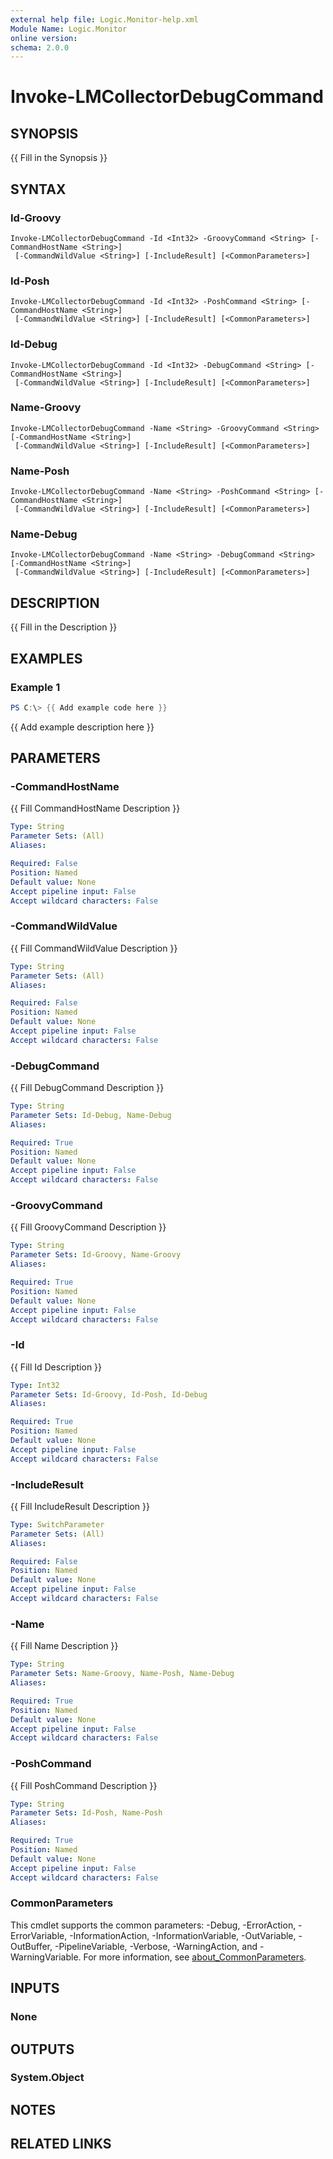 ```yaml
---
external help file: Logic.Monitor-help.xml
Module Name: Logic.Monitor
online version:
schema: 2.0.0
---
```


# Invoke-LMCollectorDebugCommand

## SYNOPSIS
{{ Fill in the Synopsis }}

## SYNTAX

### Id-Groovy
```
Invoke-LMCollectorDebugCommand -Id <Int32> -GroovyCommand <String> [-CommandHostName <String>]
 [-CommandWildValue <String>] [-IncludeResult] [<CommonParameters>]
```

### Id-Posh
```
Invoke-LMCollectorDebugCommand -Id <Int32> -PoshCommand <String> [-CommandHostName <String>]
 [-CommandWildValue <String>] [-IncludeResult] [<CommonParameters>]
```

### Id-Debug
```
Invoke-LMCollectorDebugCommand -Id <Int32> -DebugCommand <String> [-CommandHostName <String>]
 [-CommandWildValue <String>] [-IncludeResult] [<CommonParameters>]
```

### Name-Groovy
```
Invoke-LMCollectorDebugCommand -Name <String> -GroovyCommand <String> [-CommandHostName <String>]
 [-CommandWildValue <String>] [-IncludeResult] [<CommonParameters>]
```

### Name-Posh
```
Invoke-LMCollectorDebugCommand -Name <String> -PoshCommand <String> [-CommandHostName <String>]
 [-CommandWildValue <String>] [-IncludeResult] [<CommonParameters>]
```

### Name-Debug
```
Invoke-LMCollectorDebugCommand -Name <String> -DebugCommand <String> [-CommandHostName <String>]
 [-CommandWildValue <String>] [-IncludeResult] [<CommonParameters>]
```

## DESCRIPTION
{{ Fill in the Description }}

## EXAMPLES

### Example 1
```powershell
PS C:\> {{ Add example code here }}
```

{{ Add example description here }}

## PARAMETERS

### -CommandHostName
{{ Fill CommandHostName Description }}

```yaml
Type: String
Parameter Sets: (All)
Aliases:

Required: False
Position: Named
Default value: None
Accept pipeline input: False
Accept wildcard characters: False
```

### -CommandWildValue
{{ Fill CommandWildValue Description }}

```yaml
Type: String
Parameter Sets: (All)
Aliases:

Required: False
Position: Named
Default value: None
Accept pipeline input: False
Accept wildcard characters: False
```

### -DebugCommand
{{ Fill DebugCommand Description }}

```yaml
Type: String
Parameter Sets: Id-Debug, Name-Debug
Aliases:

Required: True
Position: Named
Default value: None
Accept pipeline input: False
Accept wildcard characters: False
```

### -GroovyCommand
{{ Fill GroovyCommand Description }}

```yaml
Type: String
Parameter Sets: Id-Groovy, Name-Groovy
Aliases:

Required: True
Position: Named
Default value: None
Accept pipeline input: False
Accept wildcard characters: False
```

### -Id
{{ Fill Id Description }}

```yaml
Type: Int32
Parameter Sets: Id-Groovy, Id-Posh, Id-Debug
Aliases:

Required: True
Position: Named
Default value: None
Accept pipeline input: False
Accept wildcard characters: False
```

### -IncludeResult
{{ Fill IncludeResult Description }}

```yaml
Type: SwitchParameter
Parameter Sets: (All)
Aliases:

Required: False
Position: Named
Default value: None
Accept pipeline input: False
Accept wildcard characters: False
```

### -Name
{{ Fill Name Description }}

```yaml
Type: String
Parameter Sets: Name-Groovy, Name-Posh, Name-Debug
Aliases:

Required: True
Position: Named
Default value: None
Accept pipeline input: False
Accept wildcard characters: False
```

### -PoshCommand
{{ Fill PoshCommand Description }}

```yaml
Type: String
Parameter Sets: Id-Posh, Name-Posh
Aliases:

Required: True
Position: Named
Default value: None
Accept pipeline input: False
Accept wildcard characters: False
```

### CommonParameters
This cmdlet supports the common parameters: -Debug, -ErrorAction, -ErrorVariable, -InformationAction, -InformationVariable, -OutVariable, -OutBuffer, -PipelineVariable, -Verbose, -WarningAction, and -WarningVariable. For more information, see [about_CommonParameters](http://go.microsoft.com/fwlink/?LinkID=113216).

## INPUTS

### None
## OUTPUTS

### System.Object
## NOTES

## RELATED LINKS
